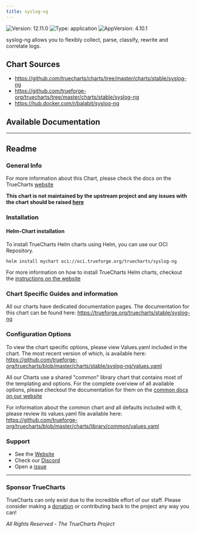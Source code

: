 ```yaml
---
title: syslog-ng
---
```


![Version: 12.11.0](https://img.shields.io/badge/Version-12.11.0-informational?style=flat-square) ![Type: application](https://img.shields.io/badge/Type-application-informational?style=flat-square) ![AppVersion: 4.10.1](https://img.shields.io/badge/AppVersion-4.10.1-informational?style=flat-square)

syslog-ng allows you to flexibly collect, parse, classify, rewrite and correlate logs.

## Chart Sources

- https://github.com/truecharts/charts/tree/master/charts/stable/syslog-ng
- https://github.com/trueforge-org/truecharts/tree/master/charts/stable/syslog-ng
- https://hub.docker.com/r/balabit/syslog-ng

## Available Documentation



---

## Readme


### General Info

For more information about this Chart, please check the docs on the TrueCharts [website](https://trueforge.org/truecharts/stable/syslog-ng)

**This chart is not maintained by the upstream project and any issues with the chart should be raised [here](https://github.com/trueforge-org/truecharts/issues/new/choose)**

### Installation

#### Helm-Chart installation

To install TrueCharts Helm charts using Helm, you can use our OCI Repository.

`helm install mychart oci://oci.trueforge.org/truecharts/syslog-ng`

For more information on how to install TrueCharts Helm charts, checkout the [instructions on the website](https://trueforge.org/guides/)

### Chart Specific Guides and information

All our charts have dedicated documentation pages.
The documentation for this chart can be found here:
https://trueforge.org/truecharts/stable/syslog-ng

### Configuration Options

To view the chart specific options, please view Values.yaml included in the chart.
The most recent version of which, is available here: https://github.com/trueforge-org/truecharts/blob/master/charts/stable/syslog-ng/values.yaml

All our Charts use a shared "common" library chart that contains most of the templating and options.
For the complete overview of all available options, please checkout the documentation for them on the [common docs on our website](https://trueforge.org/truecharts-common/)

For information about the common chart and all defaults included with it, please review its values.yaml file available here: https://github.com/trueforge-org/truecharts/blob/master/charts/library/common/values.yaml

### Support

- See the [Website](https://truecharts.org)
- Check our [Discord](https://discord.gg/tVsPTHWTtr)
- Open a [issue](https://github.com/trueforge-org/truecharts/issues/new/choose)

---

### Sponsor TrueCharts

TrueCharts can only exist due to the incredible effort of our staff.
Please consider making a [donation](https://trueforge.org/general/sponsor/) or contributing back to the project any way you can!

_All Rights Reserved - The TrueCharts Project_
